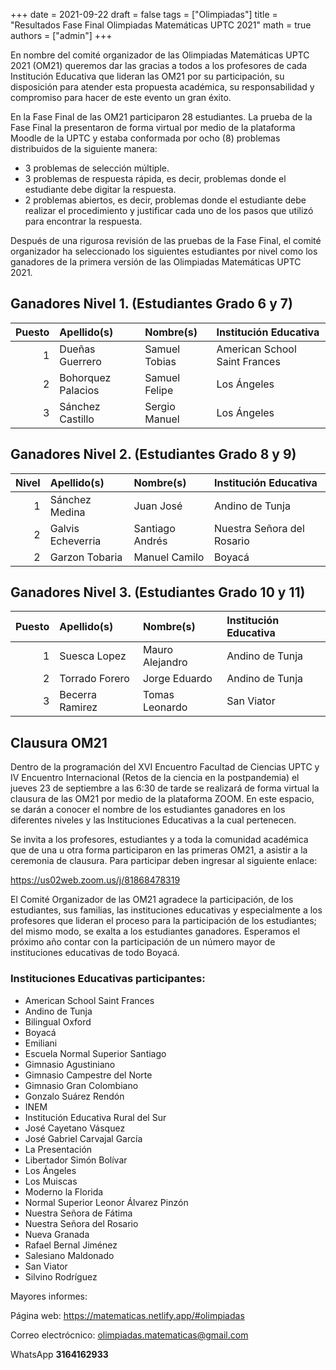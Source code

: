 +++
date      = 2021-09-22
draft     = false
tags      = ["Olimpiadas"]
title     = "Resultados Fase Final Olimpiadas Matemáticas UPTC 2021"
math      = true
authors   = ["admin"]
+++

En nombre del comité organizador de las Olimpiadas Matemáticas UPTC 2021 (OM21) queremos dar las gracias a todos a los profesores de cada Institución Educativa que lideran las OM21 por su participación, su disposición para atender esta propuesta académica, su responsabilidad y compromiso para hacer de este evento un gran éxito.

En la Fase Final de las OM21 participaron 28 estudiantes. La prueba de la Fase Final la presentaron de forma virtual por medio de la plataforma Moodle de la UPTC y estaba conformada por ocho (8) problemas distribuidos de la siguiente manera:

* 3 problemas de selección múltiple.
* 3 problemas de respuesta rápida, es decir, problemas donde el estudiante debe digitar la respuesta.
* 2 problemas abiertos, es decir, problemas donde el estudiante debe realizar el procedimiento y justificar cada uno de los pasos que utilizó para encontrar la respuesta.

Después de una rigurosa revisión de las pruebas de la Fase Final, el comité organizador ha seleccionado los siguientes estudiantes por nivel como los ganadores de la primera versión de las Olimpiadas Matemáticas UPTC 2021.

## Ganadores Nivel 1. (Estudiantes Grado 6 y 7)


| Puesto|Apellido(s)           |Nombre(s)              |Institución Educativa            |
|-----:|:---------------------|:----------------------|:--------------------------------|
|     1|Dueñas Guerrero       |Samuel Tobias          |American School Saint Frances    |
|     2|Bohorquez Palacios    |Samuel Felipe          |Los Ángeles                      |
|     3|Sánchez Castillo      |Sergio Manuel          |Los Ángeles                      |


## Ganadores Nivel 2. (Estudiantes Grado 8 y 9)

| Nivel|Apellido(s)           |Nombre(s)              |Institución Educativa            |
|-----:|:---------------------|:----------------------|:--------------------------------|
|     1|Sánchez Medina        |Juan José              |Andino de Tunja                  |
|     2|Galvis Echeverria     |Santiago Andrés        |Nuestra Señora del Rosario       |
|     2|Garzon Tobaria        |Manuel Camilo          |Boyacá                           |



## Ganadores Nivel 3. (Estudiantes Grado 10 y 11)

| Puesto|Apellido(s)           |Nombre(s)              |Institución Educativa            |
|-----:|:---------------------|:----------------------|:--------------------------------|
|     1|Suesca Lopez          |Mauro Alejandro        |Andino de Tunja                  |
|     2|Torrado Forero        |Jorge Eduardo          |Andino de Tunja                  |
|     3|Becerra Ramirez       |Tomas Leonardo         |San Viator                       |


## Clausura OM21

Dentro de la programación del XVI Encuentro Facultad de Ciencias UPTC y IV Encuentro Internacional (Retos de la ciencia en la postpandemia) el jueves 23 de septiembre a las 6:30 de tarde se realizará de forma virtual la clausura de las OM21 por medio de la plataforma ZOOM. En este
espacio, se darán a conocer el nombre de los estudiantes ganadores en los diferentes niveles y las Instituciones Educativas a la cual pertenecen.

Se invita a los profesores, estudiantes y a toda la comunidad académica que de una u otra forma participaron en las primeras OM21, a asistir a la ceremonia de clausura. Para participar deben ingresar al siguiente enlace:

https://us02web.zoom.us/j/81868478319


El Comité Organizador de las OM21 agradece la participación, de los estudiantes, sus familias, las instituciones educativas y especialmente a los profesores que lideran el proceso para la participación de los estudiantes; del mismo modo, se exalta a los estudiantes ganadores. Esperamos el próximo año contar con la participación de un número mayor de instituciones educativas de todo Boyacá.


### Instituciones Educativas participantes:

* American School Saint Frances
* Andino de Tunja
* Bilingual Oxford
* Boyacá
* Emiliani
* Escuela Normal Superior Santiago
* Gimnasio Agustiniano
* Gimnasio Campestre del Norte
* Gimnasio Gran Colombiano
* Gonzalo Suárez Rendón
* INEM
* Institución Educativa Rural del Sur
* José Cayetano Vásquez
* José Gabriel Carvajal García
* La Presentación
* Libertador Simón Bolívar
* Los Ángeles
* Los Muiscas
* Moderno la Florida
* Normal Superior Leonor Álvarez Pinzón
* Nuestra Señora de Fátima
* Nuestra Señora del Rosario
* Nueva Granada
* Rafael Bernal Jiménez
* Salesiano Maldonado
* San Viator
* Silvino Rodríguez

     
Mayores informes:

Página web: https://matematicas.netlify.app/#olimpiadas

Correo electrócnico: [olimpiadas.matematicas@gmail.com](mailto:olimpiadas.matematicas@gmail.com)

WhatsApp **3164162933**
